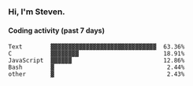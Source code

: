 ### Hi, I'm Steven.

#### Coding activity (past 7 days)
```
Text        ▓▓▓▓▓▓▓▓▓▓▓▓▓▓▓▓▓▓▓▓▓▓▓▓▓▓▓▓▓▓  63.36%
C           ▓▓▓▓▓▓▓▓                        18.91%
JavaScript  ▓▓▓▓▓▓                          12.86%
Bash        ▓                                2.44%
other       ▓                                2.43%
```
